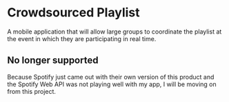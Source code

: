 # Crowdsourced Playlist
A mobile application that will allow large groups to coordinate the playlist at the event in which they are participating in real time.

## No longer supported
Because Spotify just came out with their own version of this product and the Spotify Web API was not playing well with my app, I will be moving on from this project.
